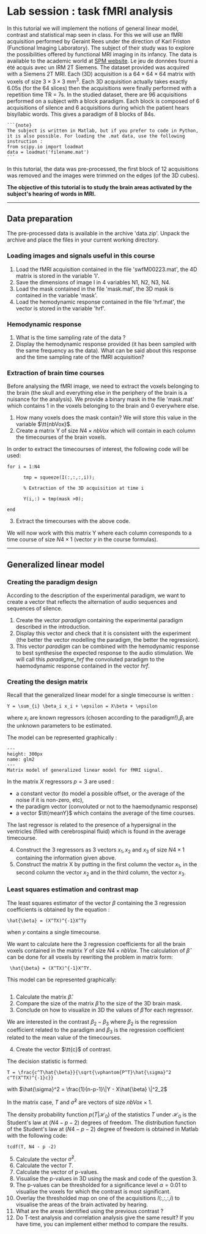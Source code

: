 # Lab session : task fMRI analysis

In this tutorial we will implement the notions of general linear model, contrast and statistical map seen in class. For this we will use an fMRI acquisition performed by Geraint Rees under the direction of Karl Friston (Functional Imaging Laboratory). The subject of their study was to explore the possibilities offered by functional MRI imaging in its infancy. The data is available to the academic world at  [SPM website](http://www.fil.ion.ucl.ac.uk/spm/data/auditory/). Le jeu de données fourni a été acquis avec un IRM 2T Siemens. The dataset provided was acquired with a Siemens 2T MRI. Each (3D) acquisition is a $64\times 64\times 64$ matrix with voxels of size  $3 \times 3 \times 3$ mm$^3$. Each 3D acquisition actually takes exactly 6.05s (for the 64 slices) then the acquisitions were finally performed with a repetition time TR = 7s. In the studied dataset, there are 96 acquisitions performed on a subject with a block paradigm.  Each block is composed of 6 acquisitions of silence and 6 acquisitions during which the patient hears bisyllabic words. This gives a paradigm of 8 blocks of 84s.

````{margin}
```{note}
The subject is written in Matlab, but if you prefer to code in Python, it is also possible. For loading the .mat data, use the following instruction :    
from scipy.io import loadmat
data = loadmat('filename.mat')
```
````

In this tutorial, the data was pre-processed, the first block of 12 acquisitions was removed and the images were trimmed on the edges (of the 3D cubes).

**The objective of this tutorial is to study the brain areas activated by the subject's hearing of words in MRI.**

---


## Data preparation

The pre-processed data is available in the archive 'data.zip'. Unpack the archive and place the files in your current working directory.

### Loading images and signals useful in this course

1. Load the fMRI acquisition contained in the file 'swfM00223.mat', the 4D matrix is stored in the variable 'I'.
2.  Save the dimensions of image I in 4 variables N1, N2, N3, N4.
3. Load the mask contained in the file 'mask.mat', the 3D mask is contained in the variable 'mask'.
4.  Load the hemodynamic response contained in the file 'hrf.mat', the vector is stored in the variable 'hrf'.


### Hemodynamic response

1. What is the time sampling rate of the data ?
2.  Display the hemodynamic response provided (it has been sampled with the same frequency as the data). What can be said about this response and the time sampling rate of the fMRI acquisition?

### Extraction of brain time courses

Before analysing the fMRI image, we need to extract the voxels belonging to the brain (the skull and everything else in the periphery of the brain is a nuisance for the analysis). We provide a binary mask in the file 'mask.mat' which contains 1 in the voxels belonging to the brain and 0 everywhere else.


1. How many voxels does the mask contain? We will store this value in the variable  $\tt{nbVox}$.
2. Create a matrix Y of size $N4 \times nbVox$ which will contain in each column the timecourses of the brain voxels.

In order to extract the timecourses of interest, the following code will be used:

	for i = 1:N4

	      tmp = squeeze(I(:,:,:,i));

	      % Extraction of the 3D acquisition at time i

	      Y(i,:) = tmp(mask >0);

	end

3. Extract the timecourses with the above code.


We will now work with this matrix Y where each column corresponds to a time course of size $N4\times 1$ (vector $y$ in the course formulas).

---
## Generalized linear model

### Creating the paradigm design

According to the description of the experimental paradigm, we want to create a vector that reflects the alternation of audio sequences and sequences of silence.

1. Create the vector *paradigm* containing the experimental paradigm described in the introduction.
2. Display this vector and check that it is consistent with the experiment (the better the vector modelling the paradigm, the better the regression).
3. This vector *paradigm* can be combined with the hemodynamic response to best synthesise the expected response to the audio stimulation. We will call this *paradigme_hrf* the convoluted paradigm to the haemodynamic response contained in the vector *hrf*.


### Creating the design matrix

Recall that the generalized linear model for a single timecourse is written :
```{math}
Y = \sum_{i} \beta_i x_i + \epsilon = X\beta + \epsilon
```
where $x_i$ are known regressors (chosen according to the paradigm!),$\beta_i$ are the unknown parameters to be estimated.


The model can be represented graphically :
```{figure} /images/GLM.png
---
height: 300px
name: glm2
---
Matrix model of generalized linear model for fMRI signal.
```

In the matrix  $X$  regressors $p = 3$ are used :
* a constant vector (to model a possible offset, or the average of the noise if it is non-zero, etc),
* the paradigm vector (convoluted or not to the haemodynamic response)
* a vector $\tt{meanY}$ which contains the average of the time courses.


The last regressor is related to the presence of a hypersignal in the ventricles (filled with cerebrospinal fluid) which is found in the average timecourse.

4. Construct the 3 regressors as 3 vectors $x_1, x_2$ and $x_3$ of size $N4 \times 1$ containing the information given above.
5. Construct the matrix X by putting in the first column the vector $x_1$, in the second column the vector $x_2$ and in the third column, the vector $x_3$.


### Least squares estimation and contrast map

The least squares estimator of the vector $\beta$ containing the 3 regression coefficients is obtained by the equation :
```{math}
\hat{\beta} = (X^TX)^{-1}X^Ty
```
when $y$ contains a single timecourse.

We want to calculate here the 3 regression coefficients for all the brain voxels contained in the matrix  $Y$ of size $N4\times nbVox$. The calculation of $\hat{\beta}$ can be done for all voxels by rewriting the problem in matrix form:
```{math}
 \hat{\beta} = (X^TX)^{-1}X^TY.
```
This model can be represented graphically:
```{figure} /images/glm3.png
```

1. Calculate the matrix $\hat{\beta}$.
2. Compare the size of the matrix $\hat{\beta}$ to the size of the 3D brain mask.
3. Conclude on how to visualize in 3D the values of $\hat{\beta}$ for each regressor.


We are interested in the contrast $\beta_2 - \beta_3$ where $\beta_2$ is the regression coefficient related to the paradigm and  $\beta_3$ is the regression coefficient related to the mean value of the timecourses.


4. Create the vector $\tt{c}$ of contrast.

The decision statistic is formed:
```{math}
T = \frac{c^T\hat{\beta}}{\sqrt{\vphantom{P^T}\hat{\sigma}^2 c^T(X^TX)^{-1}c}}
```

with $\hat{\sigma}^2 = \frac{1}{n-p-1}\|Y - X\hat{\beta} \|^2_2$

In the matrix case, $T$ and $\hat{\sigma}^2$ are vectors of size $nbVox \times 1$.

The density probability function $p(T|\mathcal{H}_0)$ of the statistics  $T$ under $\mathcal{H}_0$ is the Student's law at $(N4 - p -2)$ degrees of freedom. The distribution function of the Student's law at $(N4 - p -2)$ degree of freedom is obtained in Matlab with the following code:

	tcdf(T, N4 - p -2)

5. Calculate the vector $\hat{\sigma}^2$.
6. Calculate the vector $T$.
7. Calculate the vector of p-values.
8. Visualise the p-values in 3D using the mask and code of the question 3.
9. The p-values can be thresholded for a significance level $\alpha = 0.01$ to visualise the voxels for which the contrast is most significant.
10. Overlay the thresholded map on one of the acquisitions $I(:,:,:,i)$ to visualise the areas of the brain activated by hearing.
11. What are the areas identified using the previous contrast ?
12. Do T-test analysis and correlation analysis give the same result? If you have time, you can implement either method to compare the results.


